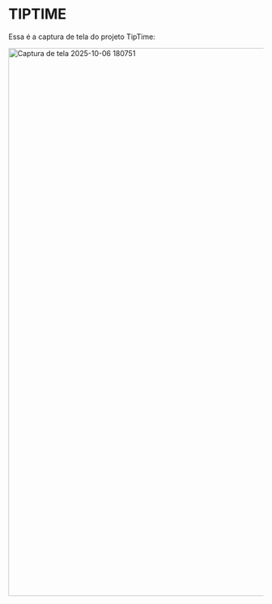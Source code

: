 # TIPTIME

Essa é a captura de tela do projeto TipTime:

<img width="1920" height="1080" alt="Captura de tela 2025-10-06 180751" src="https://github.com/user-attachments/assets/cccb1939-6f9a-4eee-b597-c3bc32920e44" />
